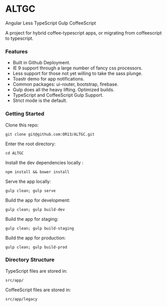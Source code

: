 ALTGC
===============

Angular Less TypeScript Gulp CoffeeScript

A project for hybrid coffee-typescript apps, or migrating from coffeescript to typescript.


### Features
* Built in Github Deployment.
* IE 9 support through a large number of fancy css processors.
* Less support for those not yet willing to take the sass plunge.
* Toastr demo for app notifications.
* Common packages: ui-router, bootstrap, firebase.
* Gulp does all the heavy lifting. Optimized builds.
* TypeScript and CoffeeScript Gulp Support.
* Strict mode is the default.


### Getting Started

Clone this repo:

``` git clone git@github.com:OR13/ALTGC.git ```

Enter the root directory:

``` cd ALTGC ```

Install the dev dependencies locally :

``` npm install && bower install ```

Serve the app locally:

``` gulp clean; gulp serve ```

Build the app for development:

``` gulp clean; gulp build-dev ```

Build the app for staging:

``` gulp clean; gulp build-staging ```

Build the app for production:

``` gulp clean; gulp build-prod ```


### Directory Structure


TypeScript files are stored in:

`` src/app/ ``


CoffeeScript files are stored in:

`` src/app/legacy ``

